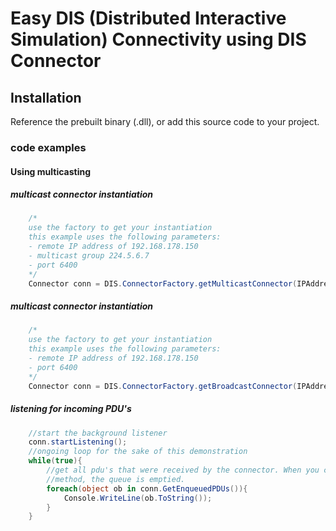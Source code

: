 # Easy DIS (Distributed Interactive Simulation) Connectivity using DIS Connector

## Installation

Reference the prebuilt binary (.dll), or add this source code to your project.

### code examples
#### Using multicasting
##### multicast connector instantiation
```c#
    /*
    use the factory to get your instantiation
    this example uses the following parameters:
    - remote IP address of 192.168.178.150
    - multicast group 224.5.6.7
    - port 6400
    */
    Connector conn = DIS.ConnectorFactory.getMulticastConnector(IPAddress.Parse("192.168.178.150"), IPAddress.Parse("224.5.6.7"), 6400);
```

##### multicast connector instantiation
```c#
    /*
    use the factory to get your instantiation
    this example uses the following parameters:
    - remote IP address of 192.168.178.150
    - port 6400
    */
    Connector conn = DIS.ConnectorFactory.getBroadcastConnector(IPAddress.Parse("192.168.178.150"), 6400);
```
##### listening for incoming PDU's
```c#
    //start the background listener
    conn.startListening();
    //ongoing loop for the sake of this demonstration
    while(true){
        //get all pdu's that were received by the connector. When you call this 
        //method, the queue is emptied.
        foreach(object ob in conn.GetEnqueuedPDUs()){
            Console.WriteLine(ob.ToString());
        }
    }
```